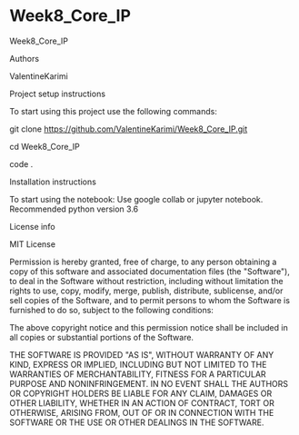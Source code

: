 # Week8_Core_IP






Week8_Core_IP 

Authors  


ValentineKarimi


Project setup instructions


To start using this project use the following commands:


git clone https://github.com/ValentineKarimi/Week8_Core_IP.git


cd Week8_Core_IP


code .


Installation instructions


To start using the notebook: Use google collab or jupyter notebook. Recommended python version 3.6

License info


MIT License

Permission is hereby granted, free of charge, to any person obtaining a copy of this software and associated documentation files (the "Software"), to deal in the Software without restriction, including without limitation the rights to use, copy, modify, merge, publish, distribute, sublicense, and/or sell copies of the Software, and to permit persons to whom the Software is furnished to do so, subject to the following conditions:


The above copyright notice and this permission notice shall be included in all copies or substantial portions of the Software.


THE SOFTWARE IS PROVIDED "AS IS", WITHOUT WARRANTY OF ANY KIND, EXPRESS OR IMPLIED, INCLUDING BUT NOT LIMITED TO THE WARRANTIES OF MERCHANTABILITY, FITNESS FOR A PARTICULAR PURPOSE AND NONINFRINGEMENT. IN NO EVENT SHALL THE AUTHORS OR COPYRIGHT HOLDERS BE LIABLE FOR ANY CLAIM, DAMAGES OR OTHER LIABILITY, WHETHER IN AN ACTION OF CONTRACT, TORT OR OTHERWISE, ARISING FROM, OUT OF OR IN CONNECTION WITH THE SOFTWARE OR THE USE OR OTHER DEALINGS IN THE SOFTWARE.
